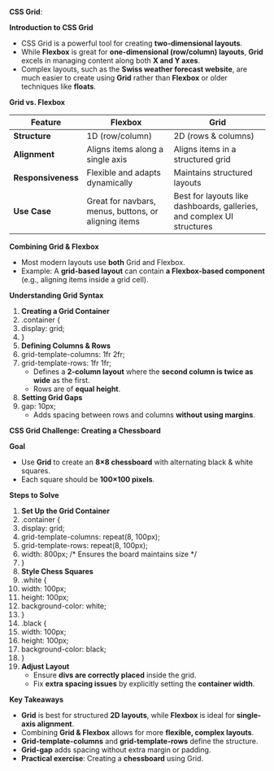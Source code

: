 **CSS Grid**:

**Introduction to CSS Grid**

- CSS Grid is a powerful tool for creating **two-dimensional layouts**.
- While **Flexbox** is great for **one-dimensional (row/column) layouts**, **Grid** excels in managing content along both **X and Y axes**.
- Complex layouts, such as the **Swiss weather forecast website**, are much easier to create using **Grid** rather than **Flexbox** or older techniques like **floats**.

**Grid vs. Flexbox**

| **Feature** | **Flexbox** | **Grid** |
| --- | --- | --- |
| **Structure** | 1D (row/column) | 2D (rows & columns) |
| **Alignment** | Aligns items along a single axis | Aligns items in a structured grid |
| **Responsiveness** | Flexible and adapts dynamically | Maintains structured layouts |
| **Use Case** | Great for navbars, menus, buttons, or aligning items | Best for layouts like dashboards, galleries, and complex UI structures |

**Combining Grid & Flexbox**

- Most modern layouts use **both** Grid and Flexbox.
- Example: A **grid-based layout** can contain **a Flexbox-based component** (e.g., aligning items inside a grid cell).

**Understanding Grid Syntax**

1. **Creating a Grid Container**
2. .container {
3. display: grid;
4. }
5. **Defining Columns & Rows**
6. grid-template-columns: 1fr 2fr;
7. grid-template-rows: 1fr 1fr;
    - Defines a **2-column layout** where the **second column is twice as wide** as the first.
    - Rows are of **equal height**.
8. **Setting Grid Gaps**
9. gap: 10px;
    - Adds spacing between rows and columns **without using margins**.

**CSS Grid Challenge: Creating a Chessboard**

**Goal**

- Use **Grid** to create an **8×8 chessboard** with alternating black & white squares.
- Each square should be **100×100 pixels**.

**Steps to Solve**

1. **Set Up the Grid Container**
2. .container {
3. display: grid;
4. grid-template-columns: repeat(8, 100px);
5. grid-template-rows: repeat(8, 100px);
6. width: 800px; /\* Ensures the board maintains size \*/
7. }
8. **Style Chess Squares**
9. .white {
10. width: 100px;
11. height: 100px;
12. background-color: white;
13. }
14. .black {
15. width: 100px;
16. height: 100px;
17. background-color: black;
18. }
19. **Adjust Layout**
    - Ensure **divs are correctly placed** inside the grid.
    - Fix **extra spacing issues** by explicitly setting the **container width**.

**Key Takeaways**

- **Grid** is best for structured **2D layouts**, while **Flexbox** is ideal for **single-axis alignment**.
- Combining **Grid & Flexbox** allows for more **flexible, complex layouts**.
- **Grid-template-columns** and **grid-template-rows** define the structure.
- **Grid-gap** adds spacing without extra margin or padding.
- **Practical exercise**: Creating a **chessboard** using Grid.

